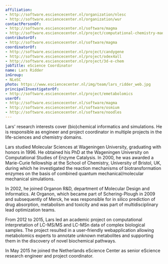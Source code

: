 ```yaml
---
affiliation:
- http://software.esciencecenter.nl/organization/nlesc
- http://software.esciencecenter.nl/organization/wur
contactPersonOf:
- http://software.esciencecenter.nl/software/magma
- http://software.esciencecenter.nl/project/computational-chemistry-made-easy
contributorOf:
- http://software.esciencecenter.nl/software/magma
coordinatorOf:
- http://software.esciencecenter.nl/project/candygene
- http://software.esciencecenter.nl/project/odex4all
- http://software.esciencecenter.nl/project/3d-e-chem
jobTitle: eScience Coordinator
name: Lars Ridder
inGroup:
- NLeSC
photo: https://www.esciencecenter.nl/img/team/lars_ridder_web.jpg
principalInvestigatorOf:
- http://software.esciencecenter.nl/project/emetabolomics
userOf:
- http://software.esciencecenter.nl/software/magma
- http://software.esciencecenter.nl/software/osmium
- http://software.esciencecenter.nl/software/noodles
---
```

Lars' research interests cover (bio)chemical informatics and simulations. He is responsible as engineer and project coordinator in multiple projects in the life-sciences and chemistry domains.

Lars studied Molecular Sciences at Wageningen University, graduating with honors in 1996. He obtained his PhD at the Wageningen University on Computational Studies of Enzyme Catalysis. In 2000, he was awarded a Marie-Curie fellowship at the School of Chemistry, University of Bristol, UK, during which he investigated the reaction mechanisms of biotransformation enzymes on the basis of combined quantum mechanical/molecular mechanical simulations.

In 2002, he joined Organon R&D, department of Molecular Design and Informatics. At Organon, which became part of Schering-Plough in 2009 and subsequently of Merck, he was responsible for in silico prediction of drug absorption, metabolism and toxicity and was part of multidisciplinary lead optimization teams.

From 2012 to 2015, Lars led an academic project on computational interpretation of LC-MS/MS and LC-MSn data of complex biological samples. The project resulted in a user-friendly webapplication allowing metabolomics experts to annotate unknown metabolites and supporting them in the discovery of novel biochemical pathways.

In May 2015 he joined the Netherlands eScience Center as senior eScience research engineer and project coordinator.
